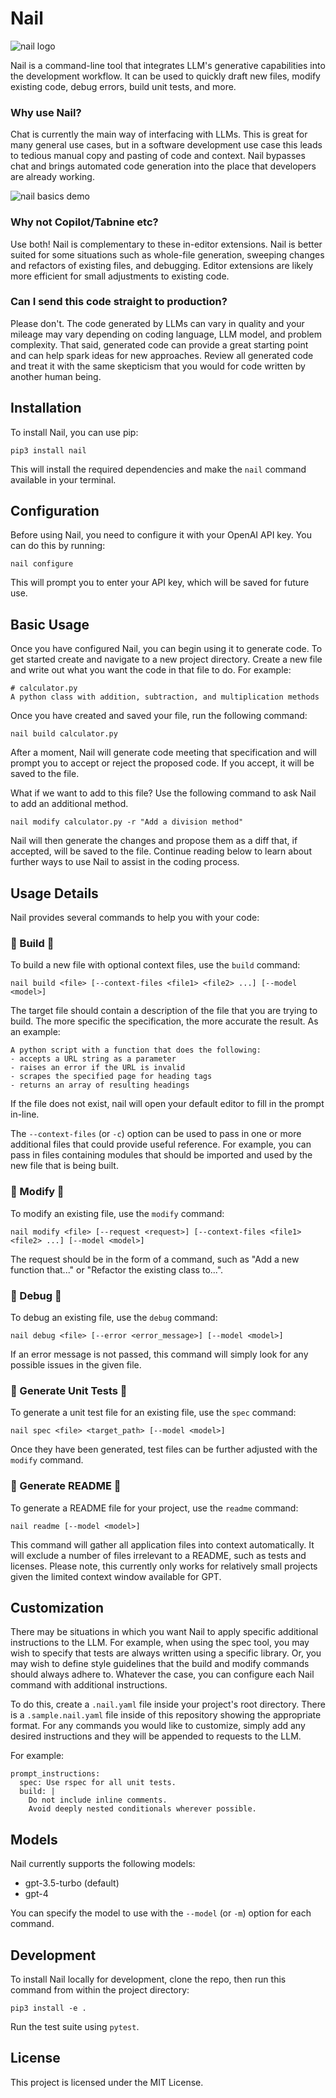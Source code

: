 # Nail

![nail logo](https://user-images.githubusercontent.com/10245964/233905871-c1947748-a7dc-4514-a01d-2e0c9446cca9.png)

Nail is a command-line tool that integrates LLM's generative capabilities into the development workflow. It can be used to quickly draft new files, modify existing code, debug errors, build unit tests, and more.

### Why use Nail?

Chat is currently the main way of interfacing with LLMs. This is great for many general use cases, but in a software development use case this leads to tedious manual copy and pasting of code and context. Nail bypasses chat and brings automated code generation into the place that developers are already working.

![nail basics demo](https://user-images.githubusercontent.com/10245964/234179828-c84ad757-3392-4df6-b6be-147ff337405b.gif)

### Why not Copilot/Tabnine etc?

Use both! Nail is complementary to these in-editor extensions. Nail is better suited for some situations such as whole-file generation, sweeping changes and refactors of existing files, and debugging. Editor extensions are likely more efficient for small adjustments to existing code.

### Can I send this code straight to production?

Please don't. The code generated by LLMs can vary in quality and your mileage may vary depending on coding language, LLM model, and problem complexity. That said, generated code can provide a great starting point and can help spark ideas for new approaches. Review all generated code and treat it with the same skepticism that you would for code written by another human being.

## Installation

To install Nail, you can use pip:

```
pip3 install nail
```

This will install the required dependencies and make the `nail` command available in your terminal.

## Configuration

Before using Nail, you need to configure it with your OpenAI API key. You can do this by running:

```
nail configure
```

This will prompt you to enter your API key, which will be saved for future use.

## Basic Usage

Once you have configured Nail, you can begin using it to generate code. To get started create and navigate to a new project directory. Create a new file and write out what you want the code in that file to do. For example:

```
# calculator.py
A python class with addition, subtraction, and multiplication methods
```

Once you have created and saved your file, run the following command:

```
nail build calculator.py
```

After a moment, Nail will generate code meeting that specification and will prompt you to accept or reject the proposed code. If you accept, it will be saved to the file.

What if we want to add to this file? Use the following command to ask Nail to add an additional method.

```
nail modify calculator.py -r "Add a division method"
```

Nail will then generate the changes and propose them as a diff that, if accepted, will be saved to the file. Continue reading below to learn about further ways to use Nail to assist in the coding process.

## Usage Details

Nail provides several commands to help you with your code:

### 🔨 Build 🔨

To build a new file with optional context files, use the `build` command:

```
nail build <file> [--context-files <file1> <file2> ...] [--model <model>]
```

The target file should contain a description of the file that you are trying to build. The more specific the specification, the more accurate the result. As an example:

```
A python script with a function that does the following:
- accepts a URL string as a parameter
- raises an error if the URL is invalid
- scrapes the specified page for heading tags
- returns an array of resulting headings
```

If the file does not exist, nail will open your default editor to fill in the prompt in-line.

The `--context-files` (or `-c`) option can be used to pass in one or more additional files that could provide useful reference. For example, you can pass in files containing modules that should be imported and used by the new file that is being built.

### 🔧 Modify 🔧

To modify an existing file, use the `modify` command:

```
nail modify <file> [--request <request>] [--context-files <file1> <file2> ...] [--model <model>]
```

The request should be in the form of a command, such as "Add a new function that..." or "Refactor the existing class to...".

### 🐛 Debug 🐛

To debug an existing file, use the `debug` command:

```
nail debug <file> [--error <error_message>] [--model <model>]
```

If an error message is not passed, this command will simply look for any possible issues in the given file.

### 🧪 Generate Unit Tests 🧪

To generate a unit test file for an existing file, use the `spec` command:

```
nail spec <file> <target_path> [--model <model>]
```

Once they have been generated, test files can be further adjusted with the `modify` command.

### 📖 Generate README 📖

To generate a README file for your project, use the `readme` command:

```
nail readme [--model <model>]
```

This command will gather all application files into context automatically. It will exclude a number of files irrelevant to a README, such as tests and licenses. Please note, this currently only works for relatively small projects given the limited context window available for GPT.

## Customization

There may be situations in which you want Nail to apply specific additional instructions to the LLM. For example, when using the spec tool, you may wish to specify that tests are always written using a specific library. Or, you may wish to define style guidelines that the build and modify commands should always adhere to. Whatever the case, you can configure each Nail command with additional instructions.

To do this, create a `.nail.yaml` file inside your project's root directory. There is a `.sample.nail.yaml` file inside of this repository showing the appropriate format. For any commands you would like to customize, simply add any desired instructions and they will be appended to requests to the LLM.

For example:

```
prompt_instructions:
  spec: Use rspec for all unit tests.
  build: |
    Do not include inline comments.
    Avoid deeply nested conditionals wherever possible.
```

## Models

Nail currently supports the following models:

- gpt-3.5-turbo (default)
- gpt-4

You can specify the model to use with the `--model` (or `-m`) option for each command.

## Development

To install Nail locally for development, clone the repo, then run this command from within the project directory:

```
pip3 install -e .
```

Run the test suite using `pytest`.

## License

This project is licensed under the MIT License.
